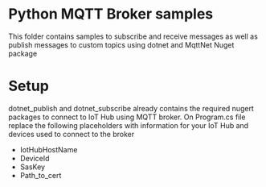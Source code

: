 # Python MQTT Broker samples 
This folder contains samples to subscribe and receive messages as well as publish messages to custom topics using dotnet and MqttNet Nuget package
# Setup 

dotnet_publish and dotnet_subscribe already contains the required nugert packages to connect to IoT Hub using MQTT broker. On Program.cs file replace the following placeholders with information for your IoT Hub and devices used to connect to the broker

- IotHubHostName
- DeviceId
- SasKey
- Path_to_cert



